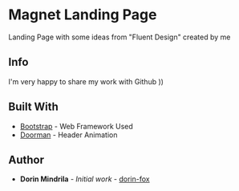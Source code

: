 # Magnet Landing Page

Landing Page with some ideas from "Fluent Design" created by me

## Info

I'm very happy to share my work with Github ))


## Built With
* [Bootstrap](http://getbootstrap.com/) - Web Framework Used
* [Doorman](http://git.blivesta.com/doorman/) - Header Animation

## Author

* **Dorin Mindrila** - *Initial work* - [dorin-fox](https://github.com/dorin-fox)
